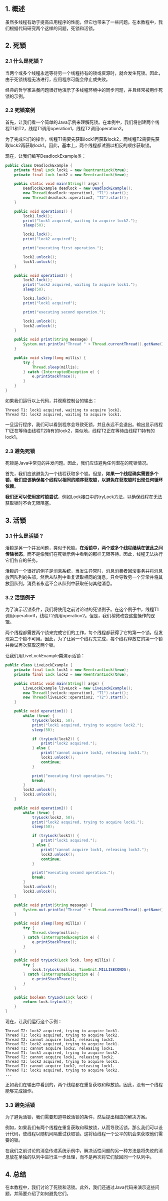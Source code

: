 ## 1. 概述

虽然多线程有助于提高应用程序的性能，但它也带来了一些问题。在本教程中，我们根据代码研究两个这样的问题，死锁和活锁。

## 2. 死锁

### 2.1 什么是死锁？

当两个或多个线程永远等待另一个线程持有的锁或资源时，就会发生死锁。因此，由于死锁线程无法进行，应用程序可能会停止或失败。

经典的哲学家进餐问题很好地演示了多线程环境中的同步问题，并且经常被用作死锁的示例。

### 2.2 死锁案例

首先，让我们看一个简单的Java示例来理解死锁。在本例中，我们将创建两个线程T1和T2，线程T1调用operation1，线程T2调用operation2。

为了完成它们的操作，线程T1需要先获取lock1再获取lock2，而线程T2需要先获取lock2再获取lock1。因此，基本上，两个线程都试图以相反的顺序获取锁。

现在，让我们编写DeadlockExample类：

```java
public class DeadlockExample {
    private final Lock lock1 = new ReentrantLock(true);
    private final Lock lock2 = new ReentrantLock(true);

    public static void main(String[] args) {
        DeadlockExample deadlock = new DeadlockExample();
        new Thread(deadlock::operation1, "T1").start();
        new Thread(deadlock::operation2, "T2").start();
    }

    public void operation1() {
        lock1.lock();
        print("lock1 acquired, waiting to acquire lock2.");
        sleep(50);

        lock2.lock();
        print("lock2 acquired");

        print("executing first operation.");

        lock2.unlock();
        lock1.unlock();
    }

    public void operation2() {
        lock2.lock();
        print("lock2 acquired, waiting to acquire lock1.");
        sleep(50);

        lock1.lock();
        print("lock1 acquired");

        print("executing second operation.");

        lock1.unlock();
        lock2.unlock();
    }

    public void print(String message) {
        System.out.println("Thread " + Thread.currentThread().getName() + ": " + message);
    }

    public void sleep(long millis) {
        try {
            Thread.sleep(millis);
        } catch (InterruptedException e) {
            e.printStackTrace();
        }
    }
}
```

如果我们运行以上代码，并观察控制台的输出：

```text
Thread T1: lock1 acquired, waiting to acquire lock2.
Thread T2: lock2 acquired, waiting to acquire lock1.
```

一旦运行程序，我们可以看到程序会导致死锁，并且永远不会退出。输出显示线程T1正在等待由线程T2持有的lock2，类似地，线程T2正在等待由线程T1持有的lock1。

### 2.3 避免死锁

死锁是Java中常见的并发问题。因此，我们应该避免任何潜在的死锁情况。

首先，我们应该避免为一个线程获取多个锁。但是，**如果一个线程确实需要多个锁，我们应该确保每个线程以相同的顺序获取锁，以避免在获取锁时出现任何循环依赖**。

**我们还可以使用定时锁尝试**，例如Lock接口中的tryLock方法，以确保线程在无法获取锁时不会无限阻塞。

## 3. 活锁

### 3.1 什么是活锁？

活锁是另一个并发问题，类似于死锁。**在活锁中，两个或多个线程继续在彼此之间传输状态**，而不是像我们在死锁示例中看到的那样无限等待。因此，线程无法执行它们各自的任务。

活锁的一个很好的例子是消息系统，当发生异常时，消息消费者回滚事务并将消息放回队列的头部。然后从队列中重复读取相同的消息，只会导致另一个异常并将其放回队列，消费者永远不会从队列中获取任何其他消息。

### 3.2 活锁例子

为了演示活锁条件，我们将使用之前讨论过的死锁例子。在这个例子中，线程T1调用operation1，线程T2调用operation2。但是，我们稍微改变这些操作的逻辑。

两个线程都需要两个锁来完成它们的工作，每个线程都获得了它的第一个锁，但发现第二个锁不可用。因此，为了让另一个线程先完成，每个线程释放它的第一个锁并尝试再次获取这两个锁。

让我们用LiveLockExample类演示活锁：

```java
public class LiveLockExample {
    private final Lock lock1 = new ReentrantLock(true);
    private final Lock lock2 = new ReentrantLock(true);

    public static void main(String[] args) {
        LiveLockExample liveLock = new LiveLockExample();
        new Thread(liveLock::operation1, "T1").start();
        new Thread(liveLock::operation2, "T2").start();
    }

    public void operation1() {
        while (true) {
            tryLock(lock1, 50);
            print("lock1 acquired, trying to acquire lock2.");
            sleep(50);

            if (tryLock(lock2)) {
                print("lock2 acquired.");
            } else {
                print("cannot acquire lock2, releasing lock1.");
                lock1.unlock();
                continue;
            }

            print("executing first operation.");
            break;
        }
        lock2.unlock();
        lock1.unlock();
    }

    public void operation2() {
        while (true) {
            tryLock(lock2, 50);
            print("lock2 acquired, trying to acquire lock1.");
            sleep(50);

            if (tryLock(lock1)) {
                print("lock1 acquired.");
            } else {
                print("cannot acquire lock1, releasing lock2.");
                lock2.unlock();
                continue;
            }

            print("executing second operation.");
            break;
        }
        lock1.unlock();
        lock2.unlock();
    }

    public void print(String message) {
        System.out.println("Thread " + Thread.currentThread().getName() + ": " + message);
    }

    public void sleep(long millis) {
        try {
            Thread.sleep(millis);
        } catch (InterruptedException e) {
            e.printStackTrace();
        }
    }

    public void tryLock(Lock lock, long millis) {
        try {
            lock.tryLock(millis, TimeUnit.MILLISECONDS);
        } catch (InterruptedException e) {
            e.printStackTrace();
        }
    }

    public boolean tryLock(Lock lock) {
        return lock.tryLock();
    }
}
```

现在，让我们运行这个示例：

```text
Thread T2: lock2 acquired, trying to acquire lock1.
Thread T1: lock1 acquired, trying to acquire lock2.
Thread T2: cannot acquire lock1, releasing lock2.
Thread T2: lock2 acquired, trying to acquire lock1.
Thread T1: cannot acquire lock2, releasing lock1.
Thread T1: lock1 acquired, trying to acquire lock2.
Thread T2: cannot acquire lock1, releasing lock2.
Thread T2: lock2 acquired, trying to acquire lock1.
Thread T1: cannot acquire lock2, releasing lock1.
Thread T1: lock1 acquired, trying to acquire lock2.
... 
```

正如我们在输出中看到的，两个线程都在重复获取和释放锁。因此，没有一个线程能够完成操作。

### 3.3 避免活锁

为了避免活锁，我们需要知道导致活锁的条件，然后提出相应的解决方案。

例如，如果我们有两个线程在重复获取和释放锁，从而导致活锁，那么我们可以设计代码，使线程以随机间隔重试获取锁。这将给线程一个公平的机会来获取他们需要的锁。

在我们之前讨论的消息传递系统示例中，解决活性问题的另一种方法是将失败的消息放在单独的队列中进行进一步处理，而不是再次将它们放回同一个队列中。

## 4. 总结

在本教程中，我们讨论了死锁和活锁。此外，我们还通过Java代码来演示这些问题，并简要介绍了如何避免它们。